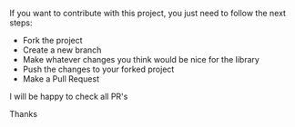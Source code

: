 If you want to contribute with this project, you just need to follow the next steps:

* Fork the project
* Create a new branch
* Make whatever changes you think would be nice for the library
* Push the changes to your forked project
* Make a Pull Request


I will be happy to check all PR's

Thanks
